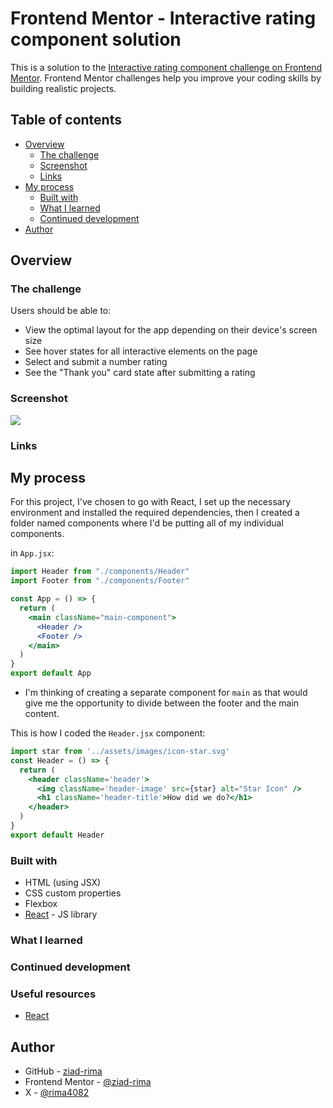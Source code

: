 # Frontend Mentor - Interactive rating component solution

This is a solution to the [Interactive rating component challenge on Frontend Mentor](https://www.frontendmentor.io/challenges/interactive-rating-component-koxpeBUmI). Frontend Mentor challenges help you improve your coding skills by building realistic projects. 

## Table of contents

- [Overview](#overview)
  - [The challenge](#the-challenge)
  - [Screenshot](#screenshot)
  - [Links](#links)
- [My process](#my-process)
  - [Built with](#built-with)
  - [What I learned](#what-i-learned)
  - [Continued development](#continued-development)
- [Author](#author)


## Overview

### The challenge

Users should be able to:

- View the optimal layout for the app depending on their device's screen size
- See hover states for all interactive elements on the page
- Select and submit a number rating
- See the "Thank you" card state after submitting a rating

### Screenshot

![](./screenshot.jpg)

### Links


## My process

For this project, I've chosen to go with React, I set up the necessary environment and installed the required dependencies, then I created a folder named components where I'd be putting all of my individual components.

in `App.jsx`:
```jsx
import Header from "./components/Header"
import Footer from "./components/Footer"

const App = () => {
  return (
    <main className="main-component">
      <Header />
      <Footer />
    </main>
  )
}
export default App
```
- I'm thinking of creating a separate component for `main` as that would give me the opportunity to divide between the footer and the main content.

This is how I coded the `Header.jsx` component:
```jsx
import star from '../assets/images/icon-star.svg'
const Header = () => {
  return (
    <header className='header'>
      <img className='header-image' src={star} alt="Star Icon" />
      <h1 className='header-title'>How did we do?</h1>
    </header>
  )
}
export default Header
```
### Built with

- HTML (using JSX)
- CSS custom properties
- Flexbox
- [React](https://reactjs.org/) - JS library

### What I learned

### Continued development


### Useful resources

- [React](https://react.dev/)

## Author

- GitHub - [ziad-rima](https://github.com/ziad-rima)
- Frontend Mentor - [@ziad-rima](https://www.frontendmentor.io/profile/ziad-rima)
- X - [@rima4082](https://x.com/rima4082)

